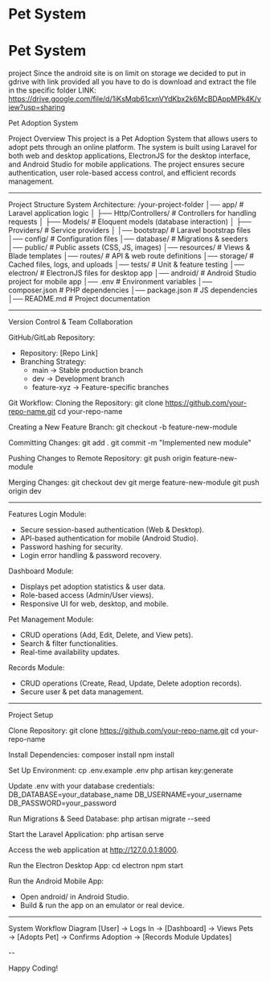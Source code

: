 # Pet System
# Pet System
 project
 Since the android site is on limit on storage we decided to put in gdrive with link provided all you have to do is download and extract the file in the specific folder 
 LINK: https://drive.google.com/file/d/1iKsMqb61cxnVYdKbx2k6McBDAppMPk4K/view?usp=sharing

Pet Adoption System

Project Overview
This project is a Pet Adoption System that allows users to adopt pets through an online platform. 
The system is built using Laravel for both web and desktop applications, ElectronJS for the desktop interface, 
and Android Studio for mobile applications. The project ensures secure authentication, user role-based access control, 
and efficient records management.

---

Project Structure
System Architecture:
/your-project-folder
│── app/                   # Laravel application logic
│   ├── Http/Controllers/   # Controllers for handling requests
│   ├── Models/            # Eloquent models (database interaction)
│   ├── Providers/         # Service providers
│
│── bootstrap/             # Laravel bootstrap files
│── config/                # Configuration files
│── database/              # Migrations & seeders
│── public/                # Public assets (CSS, JS, images)
│── resources/             # Views & Blade templates
│── routes/                # API & web route definitions
│── storage/               # Cached files, logs, and uploads
│── tests/                 # Unit & feature testing
│── electron/              # ElectronJS files for desktop app
│── android/               # Android Studio project for mobile app
│── .env                   # Environment variables
│── composer.json          # PHP dependencies
│── package.json           # JS dependencies
│── README.md              # Project documentation

---

Version Control & Team Collaboration

GitHub/GitLab Repository:
- Repository: [Repo Link]
- Branching Strategy:
  - main → Stable production branch
  - dev → Development branch
  - feature-xyz → Feature-specific branches

Git Workflow:
Cloning the Repository:
git clone https://github.com/your-repo-name.git
cd your-repo-name

Creating a New Feature Branch:
git checkout -b feature-new-module

Committing Changes:
git add .
git commit -m "Implemented new module"

Pushing Changes to Remote Repository:
git push origin feature-new-module

Merging Changes:
git checkout dev
git merge feature-new-module
git push origin dev

---

Features
Login Module:
- Secure session-based authentication (Web & Desktop).
- API-based authentication for mobile (Android Studio).
- Password hashing for security.
- Login error handling & password recovery.

Dashboard Module:
- Displays pet adoption statistics & user data.
- Role-based access (Admin/User views).
- Responsive UI for web, desktop, and mobile.

Pet Management Module:
- CRUD operations (Add, Edit, Delete, and View pets).
- Search & filter functionalities.
- Real-time availability updates.

Records Module:
- CRUD operations (Create, Read, Update, Delete adoption records).
- Secure user & pet data management.

---

Project Setup

Clone Repository:
git clone https://github.com/your-repo-name.git
cd your-repo-name

Install Dependencies:
composer install
npm install

Set Up Environment:
cp .env.example .env
php artisan key:generate

Update .env with your database credentials:
DB_DATABASE=your_database_name
DB_USERNAME=your_username
DB_PASSWORD=your_password

Run Migrations & Seed Database:
php artisan migrate --seed

Start the Laravel Application:
php artisan serve

Access the web application at http://127.0.0.1:8000.

Run the Electron Desktop App:
cd electron
npm start

Run the Android Mobile App:
- Open android/ in Android Studio.
- Build & run the app on an emulator or real device.

---

System Workflow Diagram
[User] → Logs In → [Dashboard] → Views Pets → [Adopts Pet] → Confirms Adoption → [Records Module Updates]

--

Happy Coding!

